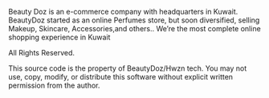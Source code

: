 Beauty Doz is an e-commerce company with headquarters in Kuwait. BeautyDoz started as an online Perfumes store, but soon diversified, selling Makeup, Skincare, Accessories,and others.. We’re the most complete online shopping experience in Kuwait

All Rights Reserved.

This source code is the property of BeautyDoz/Hwzn tech.
You may not use, copy, modify, or distribute this software without
explicit written permission from the author.

